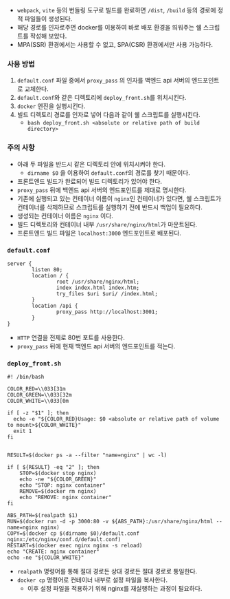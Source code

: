 - `webpack`, `vite` 등의 번들링 도구로 빌드를 완료하면 `/dist`, `/build` 등의 경로에 정적 파일들이 생성된다.
- 해당 경로를 인자로주면 docker를 이용하여 바로 배포 환경을 띄워주는 쉘 스크립트를 작성해 보았다.
- MPA(SSR) 환경에서는 사용할 수 없고, SPA(CSR) 환경에서만 사용 가능하다.

### 사용 방법

1. `default.conf` 파일 중에서 `proxy_pass` 의 인자를 백엔드 api 서버의 엔드포인트로 교체한다.
2. `default.conf`와 같은 디렉토리에 `deploy_front.sh`를 위치시킨다.
3. `docker` 엔진을 실행시킨다.
4. 빌드 디렉토리 경로를 인자로 넣어 다음과 같이 쉘 스크립트를 실행시킨다.
	- `bash deploy_front.sh <absolute or relative path of build directory>`

### 주의 사항

- 아래 두 파일을 반드시 같은 디렉토리 안에 위치시켜야 한다.
	- `dirname $0` 을 이용하여 `default.conf`의 경로를 찾기 때문이다.
- 프론트엔드 빌드가 완료되어 빌드 디렉토리가 있어야 한다.
- `proxy_pass` 뒤에 백엔드 api 서버의 엔드포인트를 제대로 명시한다.
- 기존에 실행되고 있는 컨테이너 이름이 `nginx`인 컨테이너가 있다면, 쉘 스크립트가 컨테이너를 삭제하므로 스크립트를 실행하기 전에 반드시 백업이 필요하다.
- 생성되는 컨테이너 이름은 `nginx` 이다.
- 빌드 디렉토리와 컨테이너 내부 `/usr/share/nginx/html`가 마운트된다.
- 프론트엔드 빌드 파일은 `localhost:3000` 엔드포인트로 배포된다.

### `default.conf`

```config
server {
        listen 80;
        location / {
                root /usr/share/nginx/html;
                index index.html index.htm;
                try_files $uri $uri/ /index.html;
        }
        location /api {
                proxy_pass http://localhost:3001;
        }
}
```

- `HTTP` 연결을 전제로 80번 포트를 사용한다.
- `proxy_pass` 뒤에 현재 백엔드 api 서버의 엔드포인트를 적는다.

### `deploy_front.sh`

```shell
#! /bin/bash

COLOR_RED=\\033[31m
COLOR_GREEN=\\033[32m
COLOR_WHITE=\\033[0m

if [ -z "$1" ]; then
  echo -e "${COLOR_RED}Usage: $0 <absolute or relative path of volume to mount>${COLOR_WHITE}"
  exit 1
fi


RESULT=$(docker ps -a --filter "name=nginx" | wc -l)

if [ ${RESULT} -eq "2" ]; then
	STOP=$(docker stop nginx)
	echo -ne "${COLOR_GREEN}"
	echo "STOP: nginx container"
	REMOVE=$(docker rm nginx)
	echo "REMOVE: nginx container"
fi

ABS_PATH=$(realpath $1)
RUN=$(docker run -d -p 3000:80 -v ${ABS_PATH}:/usr/share/nginx/html --name=nginx nginx)
COPY=$(docker cp $(dirname $0)/default.conf nginx:/etc/nginx/conf.d/default.conf)
RESTART=$(docker exec nginx nginx -s reload)
echo "CREATE: nginx container"
echo -ne "${COLOR_WHITE}"
```

- `realpath` 명령어를 통해 절대 경로든 상대 경로든 절대 경로로 통일한다.
- `docker cp` 명령어로 컨테이너 내부로 설정 파일을 복사한다.
	- 이후 설정 파일을 적용하기 위해 nginx를 재실행하는 과정이 필요하다.